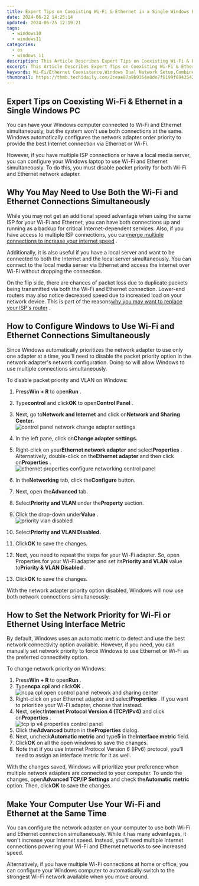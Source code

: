 ```yaml
---
title: Expert Tips on Coexisting Wi-Fi & Ethernet in a Single Windows PC
date: 2024-06-22 14:25:14
updated: 2024-06-25 12:19:21
tags:
  - windows10
  - windows11
categories:
  - os
  - windows 11
description: This Article Describes Expert Tips on Coexisting Wi-Fi & Ethernet in a Single Windows PC
excerpt: This Article Describes Expert Tips on Coexisting Wi-Fi & Ethernet in a Single Windows PC
keywords: Wi-Fi/Ethernet Coexistence,Windows Dual Network Setup,Combined Wi-Fi/Ethernet Use,Integrated Ethernet & Wi-Fi PCs,Networking in Windows OS,Multi-Network PC Optimization,Managing Dual Connectivity Windows
thumbnail: https://thmb.techidaily.com/2ceae87a9b9364e8de7f8199f6943542799e9e444d1e94cece6744b91d0b78e1.jpg
---
```


## Expert Tips on Coexisting Wi-Fi & Ethernet in a Single Windows PC

 You can have your Windows computer connected to Wi-Fi and Ethernet simultaneously, but the system won't use both connections at the same. Windows automatically configures the network adapter order priority to provide the best Internet connection via Ethernet or Wi-Fi.

 However, if you have multiple ISP connections or have a local media server, you can configure your Windows laptop to use Wi-Fi and Ethernet simultaneously. To do this, you must disable packet priority for both Wi-Fi and Ethernet network adapter.

## Why You May Need to Use Both the Wi-Fi and Ethernet Connections Simultaneously

 While you may not get an additional speed advantage when using the same ISP for your Wi-Fi and Ethernet, you can have both connections up and running as a backup for critical Internet-dependent services. Also, if you have access to multiple ISP connections, you can[merge multiple connections to increase your internet speed](https://www.makeuseof.com/how-to-merge-internet-connections/) .

 Additionally, it is also useful if you have a local server and want to be connected to both the Internet and the local server simultaneously. You can connect to the local media server via Ethernet and access the internet over Wi-Fi without dropping the connection.

 On the flip side, there are chances of packet loss due to duplicate packets being transmitted via both the Wi-Fi and Ethernet connection. Lower-end routers may also notice decreased speed due to increased load on your network device. This is part of the reasons[why you may want to replace your ISP's router](http://www.makeuseof.com/tag/reasons-replace-isp-router/) .

## How to Configure Windows to Use Wi-Fi and Ethernet Connections Simultaneously

 Since Windows automatically prioritizes the network adapter to use only one adapter at a time, you'll need to disable the packet priority option in the network adapter's network configuration. Doing so will allow Windows to use multiple connections simultaneously.

To disable packet priority and VLAN on Windows:

1. Press**Win + R** to open**Run** .
2. Type**control** and click**OK** to open**Control Panel** .
3. Next, go to**Network and Internet** and click on**Network and Sharing Center.**  
![control panel network change adapter settings](https://static1.makeuseofimages.com/wordpress/wp-content/uploads/2023/02/control-panel-network-change-adapter-settings.jpg)
4. In the left pane, click on**Change adapter settings.**
5. Right-click on your**Ethernet network adapter** and select**Properties** . Alternatively, double-click on the**Ethernet adapter** and then click on**Properties** .  
![ethernet properties configure networking control panel](https://static1.makeuseofimages.com/wordpress/wp-content/uploads/2023/02/ethernet-properties-configure-networking-control-panel.jpg)

1. In the**Networking** tab, click the**Configure** button.
2. Next, open the**Advanced** tab.
3. Select**Priority and VLAN** under the**Property** section.
4. Click the drop-down under**Value** .  
![priority vlan disabled](https://static1.makeuseofimages.com/wordpress/wp-content/uploads/2023/02/priority-vlan-disabled.jpg)
5. Select**Priority and VLAN Disabled.**
6. Click**OK** to save the changes.
7. Next, you need to repeat the steps for your Wi-Fi adapter. So, open Properties for your Wi-Fi adapter and set its**Priority and VLAN** value to**Priority & VLAN Disabled** .
8. Click**OK** to save the changes.

 With the network adapter priority option disabled, Windows will now use both network connections simultaneously.

## How to Set the Network Priority for Wi-Fi or Ethernet Using Interface Metric

 By default, Windows uses an automatic metric to detect and use the best network connectivity option available. However, if you need, you can manually set network priority to force Windows to use Ethernet or Wi-Fi as the preferred connectivity option.

To change network priority on Windows:

1. Press**Win + R** to open**Run** .
2. Type**ncpa.cpl** and click**OK** .  
![ncpa cpl open control panel network and sharing center](https://static1.makeuseofimages.com/wordpress/wp-content/uploads/2023/02/ncpa-cpl.jpg)
3. Right-click on your Ethernet adapter and select**Properties** . If you want to prioritize your Wi-Fi adapter, choose that instead.
4. Next, select**Internet Protocol Version 4 (TCP/IPv4)** and click on**Properties** .  
![tcp ip v4 properties control panel](https://static1.makeuseofimages.com/wordpress/wp-content/uploads/2023/02/tcp-ip-v4-properties-control-panel.jpg)
5. Click the**Advanced** button in the**Properties** dialog.
6. Next, uncheck**Automatic metric** and type**5** in the**Interface metric** field.
7. Click**OK** on all the open windows to save the changes.
8. Note that if you use Internet Protocol Version 6 (IPv6) protocol, you’ll need to assign an interface metric for it as well.

 With the changes saved, Windows will prioritize your preference when multiple network adapters are connected to your computer. To undo the changes, open**Advanced TCP/IP Settings** and check the**Automatic** **metric** option. Then, click**OK** to save the changes.

## Make Your Computer Use Your Wi-Fi and Ethernet at the Same Time

 You can configure the network adapter on your computer to use both Wi-Fi and Ethernet connection simultaneously. While it has many advantages, it won't increase your Internet speed. Instead, you’ll need multiple Internet connections powering your Wi-Fi and Ethernet networks to see increased speed.

 Alternatively, if you have multiple Wi-Fi connections at home or office, you can configure your Windows computer to automatically switch to the strongest Wi-Fi network available when you move around.


<ins class="adsbygoogle"
     style="display:block"
     data-ad-format="autorelaxed"
     data-ad-client="ca-pub-7571918770474297"
     data-ad-slot="1223367746"></ins>



<ins class="adsbygoogle"
     style="display:block"
     data-ad-client="ca-pub-7571918770474297"
     data-ad-slot="8358498916"
     data-ad-format="auto"
     data-full-width-responsive="true"></ins>
